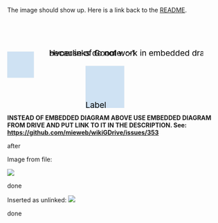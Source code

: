 The image should show up.  Here is a link back to the [README](gdoc:1wlRv3bZ5Z84TD9Oba4-lEorfV_R9aKhJyRS2iCInA7w).

<svg style="width: 119.85mm; height: 54.07mm;" width="11985" height="5407" viewBox="0 0 11985 5407" xmlns:xlink="http://www.w3.org/1999/xlink" xmlns="http://www.w3.org/2000/svg">
<style>* { fill: transparent; }</style>
<g transform="translate(131, 565)">
<svg style="" width="1355" height="826" viewBox="0 0 1355 826" xmlns:xlink="http://www.w3.org/1999/xlink" xmlns="http://www.w3.org/2000/svg">
<style>* { fill: transparent; }</style>
<path d="M 0 0 L 1355 0 1355 826 0 826 Z" transform="undefined" style=" stroke-width: 0in;" ></path>
</svg>
</g>
<g transform="translate(0, 1944)">
<svg style="" width="1633" height="1617" viewBox="0 0 1633 1617" xmlns:xlink="http://www.w3.org/1999/xlink" xmlns="http://www.w3.org/2000/svg">
<style>* { fill: transparent; }</style>
<path d="M 0 0 L 1633 0 L 1633 1617 L 0 1617 Z" transform="undefined" style=" stroke-width: 0.0102in; stroke: #000000; stroke-line-join: round; fill: #cfe2f3;" ></path>
</svg>
</g>
<g transform="translate(4790, 2815)">
<svg style="" width="2371" height="2592" viewBox="0 0 2371 2592" xmlns:xlink="http://www.w3.org/1999/xlink" xmlns="http://www.w3.org/2000/svg">
<style>* { fill: transparent; }</style>
<path d="M 0 0 L 2371 0 2371 0 2371 2592 0 2592 Z" transform="undefined" style=" stroke-width: 0.0102in; stroke: #000000; stroke-line-join: round; fill: #cfe2f3;" ></path>
<text style="" x="0" dy="100%" ><tspan style=" fill: #000000;" font-size="493">Label</tspan>
</text>
</svg>
</g>
<g transform="translate(1226, 3341)">
<svg style="" width="9420" height="826" viewBox="0 0 9420 826" xmlns:xlink="http://www.w3.org/1999/xlink" xmlns="http://www.w3.org/2000/svg">
<style>* { fill: transparent; }</style>
<path d="M 0 0 L 9420 0 9420 826 0 826 Z" transform="undefined" style=" stroke-width: 0in;" ></path>
</svg>
</g>
<g transform="translate(2565, 0)">
<svg style="" width="9420" height="2211" viewBox="0 0 9420 2211" xmlns:xlink="http://www.w3.org/1999/xlink" xmlns="http://www.w3.org/2000/svg">
<style>* { fill: transparent; }</style>
<path d="M 0 0 L 9420 0 9420 2211 0 2211 Z" transform="undefined" style=" stroke-width: 0in;" ></path>
<text style="" x="0" dy="100%" ><tspan style=" fill: #000000;" font-size="493">Hyperlinks do not work in embedded drawings</tspan>
</text>
<text style="" x="0" dy="100%" ><tspan style=" fill: #000000;" font-size="493">because of Google.  ;-)</tspan>
</text>
</svg>
</g>
</svg>

**INSTEAD OF EMBEDDED DIAGRAM ABOVE USE EMBEDDED DIAGRAM FROM DRIVE AND PUT LINK TO IT IN THE DESCRIPTION. See: https://github.com/mieweb/wikiGDrive/issues/353**

after

Image from file:

![](gdoc:1jEOoXqPeqiU_z2QLiC-w6TfPjmiJY4wyLZqoG-OF9Xc)

done


Inserted as unlinked:
![](100002010000025C000001488DD4BFD479C0CF61.png)

done
